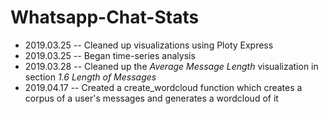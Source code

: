 # Whatsapp-Chat-Stats
<ul>
  <li>2019.03.25 -- Cleaned up visualizations using Ploty Express</li>
  <li>2019.03.25 -- Began time-series analysis</li>
  <li>2019.03.28 -- Cleaned up the <em>Average Message Length</em> visualization in section <em>1.6 Length of Messages</em></li>
  <li>2019.04.17 -- Created a create_wordcloud function which creates a corpus of a user's messages and generates a wordcloud of it</li>
</ul>
